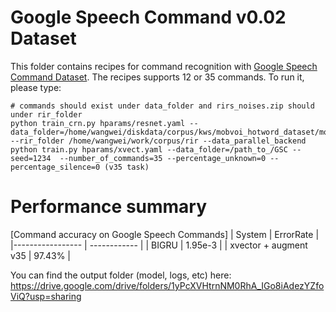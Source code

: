 # Google Speech Command v0.02 Dataset
This folder contains recipes for command recognition with [Google Speech Command Dataset](https://www.tensorflow.org/datasets/catalog/speech_commands).
The recipes supports 12 or 35 commands.  To run it, please type:

```
# commands should exist under data_folder and rirs_noises.zip should under rir_folder
python train_crn.py hparams/resnet.yaml --data_folder=/home/wangwei/diskdata/corpus/kws/mobvoi_hotword_dataset/mobvoi_hotword_dataset --rir_folder /home/wangwei/work/corpus/rir --data_parallel_backend
python train.py hparams/xvect.yaml --data_folder=/path_to_/GSC --seed=1234  --number_of_commands=35 --percentage_unknown=0 --percentage_silence=0 (v35 task)
```

# Performance summary

[Command accuracy on Google Speech Commands]
| System | ErrorRate |
|----------------- | ------------ |
| BIGRU | 1.95e-3 |
| xvector + augment v35 | 97.43% |

You can find the output folder (model, logs, etc) here:
https://drive.google.com/drive/folders/1yPcXVHtrnNM0RhA_IGo8iAdezYZfoViQ?usp=sharing
